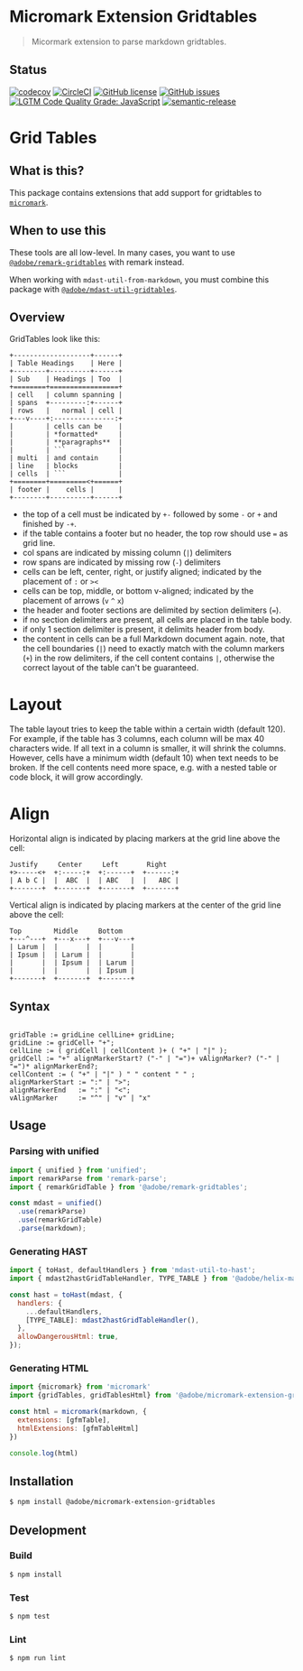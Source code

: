 # Micromark Extension Gridtables

> Micormark extension to parse markdown gridtables.

## Status
[![codecov](https://img.shields.io/codecov/c/github/adobe/micromark-extension-gridtables.svg)](https://codecov.io/gh/adobe/micromark-extension-gridtables)
[![CircleCI](https://img.shields.io/circleci/project/github/adobe/micromark-extension-gridtables.svg)](https://circleci.com/gh/adobe/micromark-extension-gridtables)
[![GitHub license](https://img.shields.io/github/license/adobe/micromark-extension-gridtables.svg)](https://github.com/adobe/micromark-extension-gridtables/blob/master/LICENSE.txt)
[![GitHub issues](https://img.shields.io/github/issues/adobe/micromark-extension-gridtables.svg)](https://github.com/adobe/micromark-extension-gridtables/issues)
[![LGTM Code Quality Grade: JavaScript](https://img.shields.io/lgtm/grade/javascript/g/adobe/micromark-extension-gridtables.svg?logo=lgtm&logoWidth=18)](https://lgtm.com/projects/g/adobe/micromark-extension-gridtables)
[![semantic-release](https://img.shields.io/badge/%20%20%F0%9F%93%A6%F0%9F%9A%80-semantic--release-e10079.svg)](https://github.com/semantic-release/semantic-release)

# Grid Tables

## What is this?

This package contains extensions that add support for gridtables to [`micromark`][micromark].

## When to use this

These tools are all low-level.
In many cases, you want to use [`@adobe/remark-gridtables`][plugin] with remark instead.

When working with `mdast-util-from-markdown`, you must combine this package with
[`@adobe/mdast-util-gridtables`][util].


## Overview

GridTables look like this:

```
+-------------------+------+
| Table Headings    | Here |
+--------+----------+------+
| Sub    | Headings | Too  |
+========+=================+
| cell   | column spanning |
| spans  +---------:+------+
| rows   |   normal | cell |
+---v----+:---------------:+
|        | cells can be    |
|        | *formatted*     |
|        | **paragraphs**  |
|        | ```             |
| multi  | and contain     |
| line   | blocks          |
| cells  | ```             |
+========+=========<+======+
| footer |    cells |      |
+--------+----------+------+
```

- the top of a cell must be indicated by `+-` followed by some `-` or `+` and finished by `-+`.
- if the table contains a footer but no header, the top row should use `=` as grid line.
- col spans are indicated by missing column (`|`) delimiters
- row spans are indicated by missing row (`-`) delimiters
- cells can be left, center, right, or justify aligned; indicated by the placement of `:` or `><`
- cells can be top, middle, or bottom v-aligned; indicated by the placement of arrows (`v` `^` `x`)
- the header and footer sections are delimited by section delimiters (`=`).
- if no section delimiters are present, all cells are placed in the table body.
- if only 1 section delimiter is present, it delimits header from body.
- the content in cells can be a full Markdown document again. note, that the cell boundaries (`|`)
  need to exactly match with the column markers (`+`) in the row delimiters, if the cell content
  contains `|`, otherwise the correct layout of the table can't be guaranteed.

Layout
======

The table layout tries to keep the table within a certain width (default 120). For example,
if the table has 3 columns, each column will be max 40 characters wide. If all text in a column
is smaller, it will shrink the columns. However, cells have a minimum width (default 10) when
text needs to be broken. If the cell contents need more space, e.g. with a nested table or
code block, it will grow accordingly.

Align
=====

Horizontal align is indicated by placing markers at the grid line above the cell:

```
Justify     Center     Left       Right
+>-----<+  +:-----:+  +:------+  +------:+
| A b C |  |  ABC  |  | ABC   |  |   ABC |
+-------+  +-------+  +-------+  +-------+
```

Vertical align is indicated by placing markers at the center of the grid line above the cell:

```
Top        Middle     Bottom
+---^---+  +---x---+  +---v---+
| Larum |  |       |  |       |
| Ipsum |  | Larum |  |       |
|       |  | Ipsum |  | Larum |
|       |  |       |  | Ipsum |
+-------+  +-------+  +-------+
```

## Syntax

```ebfn

gridTable := gridLine cellLine+ gridLine;
gridLine := gridCell+ "+";
cellLine := ( gridCell | cellContent )+ ( "+" | "|" );   
gridCell := "+" alignMarkerStart? ("-" | "=")+ vAlignMarker? ("-" | "=")* alignMarkerEnd?;
cellContent := ( "+" | "|" ) " " content " " ;
alignMarkerStart := ":" | ">";
alignMarkerEnd   := ":" | "<";
vAlignMarker     := "^" | "v" | "x"
```

## Usage

### Parsing with unified

```js
import { unified } from 'unified';
import remarkParse from 'remark-parse';
import { remarkGridTable } from '@adobe/remark-gridtables';

const mdast = unified()
  .use(remarkParse)
  .use(remarkGridTable)
  .parse(markdown);
```

### Generating HAST

```js
import { toHast, defaultHandlers } from 'mdast-util-to-hast';
import { mdast2hastGridTableHandler, TYPE_TABLE } from '@adobe/helix-markdown-support/gridtable';

const hast = toHast(mdast, {
  handlers: {
    ...defaultHandlers,
    [TYPE_TABLE]: mdast2hastGridTableHandler(),
  },
  allowDangerousHtml: true,
});
```

### Generating HTML

```js
import {micromark} from 'micromark'
import {gridTables, gridTablesHtml} from '@adobe/micromark-extension-gridtables'

const html = micromark(markdown, {
  extensions: [gfmTable],
  htmlExtensions: [gfmTableHtml]
})

console.log(html)
```


## Installation

```bash
$ npm install @adobe/micromark-extension-gridtables
```

## Development

### Build

```bash
$ npm install
```

### Test

```bash
$ npm test
```

### Lint

```bash
$ npm run lint
```

[micromark]: https://github.com/micromark/micromark

[util]: https://github.com/@adobe/mdast-util-gridtables

[plugin]: https://github.com/@adobe/remark-gridtables
